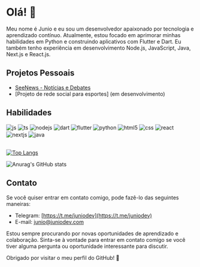 # Olá! 👋

Meu nome é Junio e eu sou um desenvolvedor apaixonado por tecnologia e aprendizado contínuo. Atualmente, estou focado em aprimorar minhas habilidades em Python e construindo aplicativos com Flutter e Dart. Eu também tenho experiência em desenvolvimento Node.js, JavaScript, Java, Next.js e React.js.

## Projetos Pessoais

- [SeeNews - Notícias e Debates](https://play.google.com/store/apps/details?id=xyz.seenews.innoapps)
- [Projeto de rede social para esportes] (em desenvolvimento)

## Habilidades

<div style="display: inline_block">
  <img align="center" alt="js" src="https://img.shields.io/badge/JavaScript-F7DF1E?style=for-the-badge&logo=javascript&logoColor=black" />
  <img align="center" alt="ts" src="https://img.shields.io/badge/TypeScript-007ACC?style=for-the-badge&logo=typescript&logoColor=white" />
    <img align="center" alt="nodejs" src="https://img.shields.io/badge/Node.js-43853D?style=for-the-badge&logo=node.js&logoColor=white" />
    <img align="center" alt="dart" src="https://img.shields.io/badge/Dart-0175C2?style=for-the-badge&logo=dart&logoColor=white" />
  <img align="center" alt="flutter" src="https://img.shields.io/badge/Flutter-02569B?style=for-the-badge&logo=flutter&logoColor=white" />
  <img align="center" alt="python" src="https://img.shields.io/badge/Python-3776AB?style=for-the-badge&logo=python&logoColor=white" />
  <img align="center" alt="html5" src="https://img.shields.io/badge/HTML5-E34F26?style=for-the-badge&logo=html5&logoColor=white" />
  <img align="center" alt="css" src="https://img.shields.io/badge/CSS3-1572B6?style=for-the-badge&logo=css3&logoColor=white" />
  <img align="center" alt="react" src="https://img.shields.io/badge/React-20232A?style=for-the-badge&logo=react&logoColor=61DAFB" />
    <img align="center" alt="nextjs" src="https://img.shields.io/badge/Next-black?style=for-the-badge&logo=next.js&logoColor=white" />
  <img align="center" alt="java" src="https://img.shields.io/badge/Java-ED8B00?style=for-the-badge&logo=java&logoColor=white" />
</div><br/>

[![Top Langs](https://github-readme-stats.vercel.app/api/top-langs/?username=juniodev&layout=compact)](https://github.com/juniodeveloper/github-readme-stats)

![Anurag's GitHub stats](https://github-readme-stats.vercel.app/api?username=juniodev&show_icons=true)

## Contato

Se você quiser entrar em contato comigo, pode fazê-lo das seguintes maneiras:

- Telegram: [https://t.me/juniodev](https://t.me/juniodev)
- E-mail: junio@juniodev.com

Estou sempre procurando por novas oportunidades de aprendizado e colaboração. Sinta-se à vontade para entrar em contato comigo se você tiver alguma pergunta ou oportunidade interessante para discutir.

Obrigado por visitar o meu perfil do GitHub! 👋
